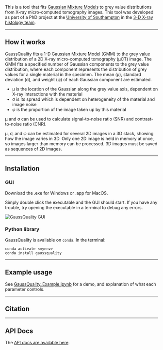 This is a tool that fits [Gaussian Mixture Models](https://scikit-learn.org/stable/modules/mixture.html) to grey value distributions from X-ray micro-computed tomography images. This tool was developed as part of a PhD project at the [University of Southampton](https://www.southampton.ac.uk/) in the [3-D X-ray histology team](https://www.southampton.ac.uk/muvis/xrh/xrh-intro.page).

---

## How it works

GaussQuality fits a 1-D Gaussian Mixture Model (GMM) to the grey value distribution of a 2D X-ray micro-computed tomography (&mu;CT) image. The GMM fits a specified number of Gaussian components to the grey value distribution, where each component represents the distribution of grey values for a single material in the specimen. The mean (&mu;), standard deviation (&sigma;), and weight (&phi;) of each Gaussian component are estimated.

* &mu; is the location of the Gaussian along the grey value axis, dependent on X-ray interactions with the material
* &sigma; is its spread which is dependent on heterogeneity of the material and image noise
* &phi; is the proportion of the image taken up by this material

&mu; and &sigma; can be used to calculate signal-to-noise ratio (SNR) and contrast-to-noise ratio (CNR).

&mu;, &sigma;, and &phi; can be estimated for several 2D images in a 3D stack, showing how the image varies in 3D. Only one 2D image is held in memory at once, so images larger than memory can be processed. 3D images must be saved as sequences of 2D images.

---

## Installation

### GUI

Download the .exe for Windows or .app for MacOS. 

Simply double click the executable and the GUI should start. If you have any trouble, try opening the executable in a terminal to debug any errors.

![GaussQuality GUI](gq_gui.JPG)

### Python library

GaussQuality is available on ```conda```. In the terminal:

```
conda activate <myenv>
conda install gaussquality
```

---

## Example usage

See [GaussQuality_Example.ipynb](https://nbviewer.jupyter.org/github/elainehoml/GaussQuality/blob/main/GaussQuality_Example.ipynb) for a demo, and explanation of what each parameter controls.

---

## Citation

---

## API Docs

The [API docs are available here](https://elainehoml.github.io/GaussQuality/).
